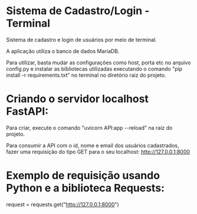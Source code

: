 # Sistema de Cadastro/Login - Terminal
Sistema de cadastro e login de usuários por meio de terminal.

A aplicação utiliza o banco de dados MariaDB.

Para utilizar, basta mudar as configurações como host, porta etc no arquivo config.py e instalar as bibliotecas utilizadas executando o comando "pip install -r requirements.txt" no terminal no diretório raiz do projeto.

# Criando o servidor localhost FastAPI:
Para criar, execute o comando "uvicorn API:app --reload" na raiz do projeto.

Para consumir a API com o id, nome e email dos usuários cadastrados, fazer uma requisição do tipo GET para o seu localhost: http://127.0.0.1:8000

# Exemplo de requisição usando Python e a biblioteca Requests:
request = requests.get("http://127.0.0.1:8000")